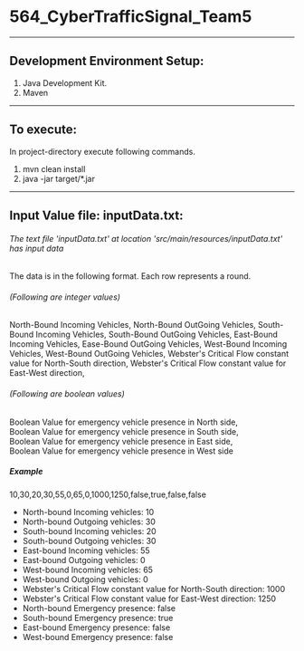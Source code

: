 # 564_CyberTrafficSignal_Team5

------------------------------------------

## Development Environment Setup:
1. Java Development Kit.
2. Maven 
---------------
## To execute:
In project-directory execute following commands.
1. mvn clean install
2. java -jar target/*.jar
----------------------------------
## Input Value file: inputData.txt:
###### The text file 'inputData.txt' at location 'src/main/resources/inputData.txt' has input data  
 The data is in the following format. Each row represents a round. 

###### (Following are integer values)
North-Bound Incoming Vehicles, North-Bound OutGoing Vehicles, 
South-Bound Incoming Vehicles, South-Bound OutGoing Vehicles, 
East-Bound Incoming Vehicles, Ease-Bound OutGoing Vehicles, 
West-Bound Incoming Vehicles, West-Bound OutGoing Vehicles,
Webster's Critical Flow constant value for North-South direction,
Webster's Critical Flow constant value for East-West direction,
###### (Following are boolean values)
Boolean Value for emergency vehicle presence in North side,  
Boolean Value for emergency vehicle presence in South side,  
Boolean Value for emergency vehicle presence in East side,  
Boolean Value for emergency vehicle presence in West side

##### Example
10,30,20,30,55,0,65,0,1000,1250,false,true,false,false
- North-bound Incoming vehicles: 10
- North-bound Outgoing vehicles: 30
- South-bound Incoming vehicles: 20
- South-bound Outgoing vehicles: 30
- East-bound Incoming vehicles: 55
- East-bound Outgoing vehicles: 0
- West-bound Incoming vehicles: 65
- West-bound Outgoing vehicles: 0
- Webster's Critical Flow constant value for North-South direction: 1000
- Webster's Critical Flow constant value for East-West direction: 1250
- North-bound Emergency presence: false 
- South-bound Emergency presence: true 
- East-bound Emergency presence: false 
- West-bound Emergency presence: false 